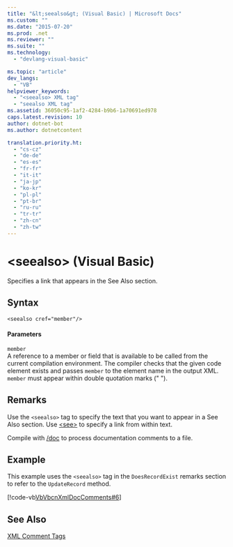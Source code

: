 ```yaml
---
title: "&lt;seealso&gt; (Visual Basic) | Microsoft Docs"
ms.custom: ""
ms.date: "2015-07-20"
ms.prod: .net
ms.reviewer: ""
ms.suite: ""
ms.technology: 
  - "devlang-visual-basic"

ms.topic: "article"
dev_langs: 
  - "VB"
helpviewer_keywords: 
  - "<seealso> XML tag"
  - "seealso XML tag"
ms.assetid: 36050c95-1af2-4284-b9b6-1a70691ed978
caps.latest.revision: 10
author: dotnet-bot
ms.author: dotnetcontent

translation.priority.ht: 
  - "cs-cz"
  - "de-de"
  - "es-es"
  - "fr-fr"
  - "it-it"
  - "ja-jp"
  - "ko-kr"
  - "pl-pl"
  - "pt-br"
  - "ru-ru"
  - "tr-tr"
  - "zh-cn"
  - "zh-tw"
---
```

# &lt;seealso&gt; (Visual Basic)
Specifies a link that appears in the See Also section.  
  
## Syntax  
  
```  
<seealso cref="member"/>  
```  
  
#### Parameters  
 `member`  
 A reference to a member or field that is available to be called from the current compilation environment. The compiler checks that the given code element exists and passes `member` to the element name in the output XML. `member` must appear within double quotation marks (" ").  
  
## Remarks  
 Use the `<seealso>` tag to specify the text that you want to appear in a See Also section. Use [\<see>](../../../visual-basic/language-reference/xmldoc/see.md) to specify a link from within text.  
  
 Compile with [/doc](../../../visual-basic/reference/command-line-compiler/doc.md) to process documentation comments to a file.  
  
## Example  
 This example uses the `<seealso>` tag in the `DoesRecordExist` remarks section to refer to the `UpdateRecord` method.  
  
 [!code-vb[VbVbcnXmlDocComments#6](../../../visual-basic/language-reference/xmldoc/codesnippet/VisualBasic/seealso_1.vb)]  
  
## See Also  
 [XML Comment Tags](../../../visual-basic/language-reference/xmldoc/recommended-xml-tags-for-documentation-comments.md)